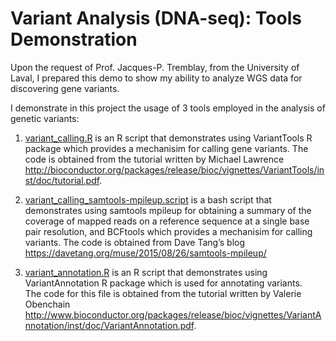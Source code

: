 # Variant Analysis (DNA-seq): Tools Demonstration

Upon the request of Prof. Jacques-P. Tremblay, from the University of Laval, I prepared this demo to show my ability to analyze WGS data for discovering gene variants.

I demonstrate in this project the usage of 3 tools employed in the analysis of genetic variants:  
1. [variant_calling.R](variant_calling.R) is an R script that demonstrates using VariantTools R package which provides a mechanisim for calling gene variants.
The code is obtained from the tutorial written by Michael Lawrence  <http://bioconductor.org/packages/release/bioc/vignettes/VariantTools/inst/doc/tutorial.pdf>.

2. [variant_calling_samtools-mpileup.script](variant_calling_samtools-mpileup.script) is a bash script that demonstrates using samtools mpileup for obtaining a summary of the coverage of mapped reads on a reference sequence at a single base pair resolution, and BCFtools  which provides a mechanisim for calling variants. 
The code is obtained from Dave Tang’s blog <https://davetang.org/muse/2015/08/26/samtools-mpileup/>

3. [variant_annotation.R](variant_annotation.R) is an R script that demonstrates using VariantAnnotation R package which is used for annotating variants.  
The code for this file is obtained from the tutorial written by Valerie Obenchain <http://www.bioconductor.org/packages/release/bioc/vignettes/VariantAnnotation/inst/doc/VariantAnnotation.pdf>.

                           
